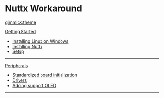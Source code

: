 <!--
  -- Name of your wiki
  -- Do NOT remove the leading `#` character.
  -->

# Nuttx Workaround


<!--
  -- Default theme
  -- (Read: http://dynalon.github.io/mdwiki/#!customizing.md#Theme_chooser)
  -->

[gimmick:theme](spacelab)


<!--
  -- Navigation
  -- (Read: http://dynalon.github.io/mdwiki/#!quickstart.md#Adding_a_navigation)
  -->

<!-- [About](pages/about.md)
[Download](pages/download.md)-->

<!-- A more complex navigation example: ---------------------------------------->

[Getting Started]()

  * [Installing Linux on Windows](pages/getting-started/installing_linux.md)
  * [Installing Nuttx](pages/getting-started/installing_nuttx.md)
  * [Setup](pages/getting-started/setup.md)
  - - - -
[Peripherals]()

  * [Standardized board initialization](pages/peripherals/initialize.md)
  * [Drivers](pages/peripherals/drivers.md)
  * [Adding support OLED](pages/peripherals/adding-support_oled.md)  
  - - - -
  <!-- * # SubMenu Heading 2
  * [SubMenu Item 3](pages/subitem3.md)
  - - - -
  * # SubMenu Heading 3
  * [SubMenu Item 3](pages/subitem3.md) -->

<!-- [Test](pages/Home.md) -->


<!-- ---------------------------------------------------------------------------- -->

<!--
  -- Change the Language
  -- Could be useful when there's more than one language wiki.
  -->

<!--
[Change the Language]()

  * [English (United States)](/en_US/)
  * [English (United Kingdom)](/en_GB/)
  * [Italian](/it/)
-->

<!--
  -- Let the user choose a theme
  -- (Read: http://dynalon.github.io/mdwiki/#!quickstart.md#Adding_a_navigation)
  -->

<!--
[gimmick:themechooser](Choose theme)
-->
